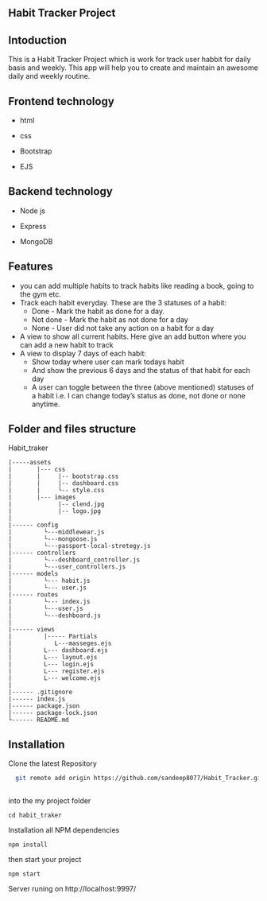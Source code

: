 
## Habit Tracker Project


## Intoduction

This is a Habit Tracker Project which is work for track user habbit for daily basis and weekly.
This app will help you to create and maintain an awesome daily and weekly routine.



## Frontend technology

- html

- css

- Bootstrap

- EJS


## Backend technology 
- Node js

- Express

- MongoDB



## Features

- you can add multiple habits to track habits like     reading a book, going to the gym etc.
- Track each habit everyday. These are the 3 statuses of a habit:
    - Done - Mark the habit as done for a day.
    - Not done - Mark the habit as not done for a day
    - None - User did not take any action on a habit for a day
- A view to show all current habits. Here give an add  button where you can add a new habit to track
- A view to display 7 days of each habit:
    - Show today where user can mark todays habit
    - And show the previous 6 days and the status of that habit for each day
    - A user can toggle between the three (above mentioned) statuses of a habit i.e. I can change today’s status as done, not done or none anytime.
    


## Folder and files structure


Habit_traker

    |-----assets
    |       |--- css
    |       |     |-- bootstrap.css
    |       |     |-- dashboard.css
    |       |     └-- style.css
    |       |--- images
    |             |-- clend.jpg
    |             |-- logo.jpg
    |             
    |------ config
    |         └---middlewear.js
    |         └---mongoose.js
    |         └---passport-local-stretegy.js
    |------ controllers
    |         └---deshboard_controller.js
    |         └---user_controllers.js
    |------ models
    |         └--- habit.js
    |         └--- user.js
    |------ routes
    |         └--- index.js
    |         └---user.js
    |         └---deshboard.js
    |          
    |------ views
    |         |----- Partials
    |            L---masseges.ejs
    |         L--- dashboard.ejs
    |         L--- layout.ejs
    |         L--- login.ejs
    |         L--- register.ejs
    |         L--- welcome.ejs
    |         
    |------ .gitignore
    |------ index.js
    |------ package.json
    |------ package-lock.json
    └------ README.md
## Installation

Clone the latest Repository

```bash
  git remote add origin https://github.com/sandeep8077/Habit_Tracker.git
  
```
into the my project folder
```
cd habit_traker
```
Installation all  NPM dependencies
```
npm install
```
then start your project

```
npm start
```

Server runing on   http://localhost:9997/

    